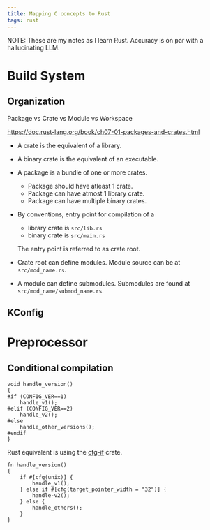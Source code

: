 ```yaml
---
title: Mapping C concepts to Rust
tags: rust
---
```


NOTE: These are my notes as I learn Rust. Accuracy is on par with a hallucinating LLM.

# Build System

## Organization

Package vs Crate vs Module vs Workspace

<https://doc.rust-lang.org/book/ch07-01-packages-and-crates.html>

- A crate is the equivalent of a library. 
- A binary crate is the equivalent of an executable.
- A package is a bundle of one or more crates.
  - Package should have atleast 1 crate.
  - Package can have atmost 1 library crate.
  - Package can have multiple binary crates.
- By conventions, entry point for compilation of a 
  - library crate is `src/lib.rs`
  - binary crate is `src/main.rs`
  
  The entry point is referred to as crate root.
- Crate root can define modules. Module source can be at `src/mod_name.rs`.
- A module can define submodules. Submodules are found at `src/mod_name/submod_name.rs`.

## KConfig

# Preprocessor

## Conditional compilation

~~~{.c}
void handle_version()
{
#if (CONFIG_VER==1)
    handle_v1();
#elif (CONFIG_VER==2)
    handle_v2();
#else
    handle_other_versions();
#endif
}
~~~

Rust equivalent is using the [cfg-if](https://crates.io/crates/cfg-if) crate.

~~~{.rust}
fn handle_version() 
{
    if #[cfg(unix)] {
        handle_v1();
    } else if #[cfg(target_pointer_width = "32")] {
        handle-v2();
    } else {
        handle_others();
    }
}
~~~
